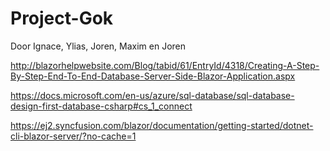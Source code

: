 # Project-Gok
Door Ignace, Ylias, Joren, Maxim en Joren

http://blazorhelpwebsite.com/Blog/tabid/61/EntryId/4318/Creating-A-Step-By-Step-End-To-End-Database-Server-Side-Blazor-Application.aspx

https://docs.microsoft.com/en-us/azure/sql-database/sql-database-design-first-database-csharp#cs_1_connect

https://ej2.syncfusion.com/blazor/documentation/getting-started/dotnet-cli-blazor-server/?no-cache=1